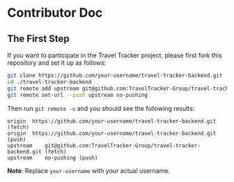 # Contributor Doc

## The First Step

If you want to participate in the Travel Tracker project, please first fork this repository and set it up as follows:

```bash
git clone https://github.com/your-username/travel-tracker-backend.git
cd ./travel-tracker-backend
git remote add upstream git@github.com:TravelTracker-Group/travel-tracker-backend.git
git remote set-url --push upstream no-pushing
```

Then run `git remote -v` and you should see the following results:

```text
origin	https://github.com/your-username/travel-tracker-backend.git (fetch)
origin	https://github.com/your-username/travel-tracker-backend.git (push)
upstream	git@github.com:TravelTracker-Group/travel-tracker-backend.git (fetch)
upstream	no-pushing (push)
```

**Note**: Replace `your-username` with your actual username.
